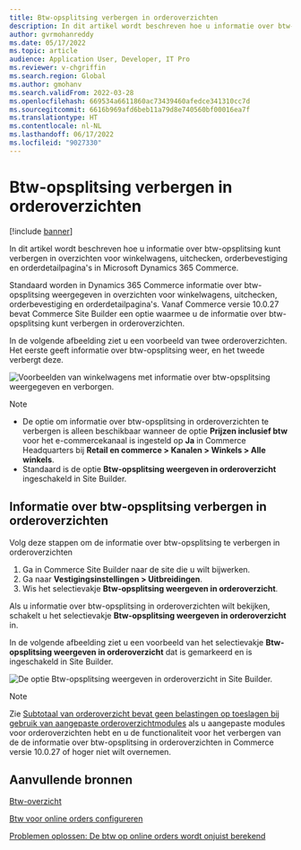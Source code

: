```yaml
---
title: Btw-opsplitsing verbergen in orderoverzichten
description: In dit artikel wordt beschreven hoe u informatie over btw-opsplitsing kunt verbergen in overzichten voor winkelwagens, uitchecken, orderbevestiging en orderdetailpagina's in Microsoft Dynamics 365 Commerce.
author: gvrmohanreddy
ms.date: 05/17/2022
ms.topic: article
audience: Application User, Developer, IT Pro
ms.reviewer: v-chgriffin
ms.search.region: Global
ms.author: gmohanv
ms.search.validFrom: 2022-03-28
ms.openlocfilehash: 669534a6611860ac73439460afedce341310cc7d
ms.sourcegitcommit: 6616b969afd6beb11a79d8e740560bf00016ea7f
ms.translationtype: HT
ms.contentlocale: nl-NL
ms.lasthandoff: 06/17/2022
ms.locfileid: "9027330"
---
```

# <a name="hide-tax-breakup-information-in-order-summaries"></a>Btw-opsplitsing verbergen in orderoverzichten

[!include [banner](includes/banner.md)]

In dit artikel wordt beschreven hoe u informatie over btw-opsplitsing kunt verbergen in overzichten voor winkelwagens, uitchecken, orderbevestiging en orderdetailpagina's in Microsoft Dynamics 365 Commerce.

Standaard worden in Dynamics 365 Commerce informatie over btw-opsplitsing weergegeven in overzichten voor winkelwagens, uitchecken, orderbevestiging en orderdetailpagina's. Vanaf Commerce versie 10.0.27 bevat Commerce Site Builder een optie waarmee u de informatie over btw-opsplitsing kunt verbergen in orderoverzichten.

In de volgende afbeelding ziet u een voorbeeld van twee orderoverzichten. Het eerste geeft informatie over btw-opsplitsing weer, en het tweede verbergt deze.

![Voorbeelden van winkelwagens met informatie over btw-opsplitsing weergegeven en verborgen.](media/prices-include-sales-tax-e-Commerce.png)

> [!NOTE]
> - De optie om informatie over btw-opsplitsing in orderoverzichten te verbergen is alleen beschikbaar wanneer de optie **Prijzen inclusief btw** voor het e-commercekanaal is ingesteld op **Ja** in Commerce Headquarters bij **Retail en commerce \> Kanalen \> Winkels \> Alle winkels**. 
> - Standaard is de optie **Btw-opsplitsing weergeven in orderoverzicht** ingeschakeld in Site Builder.

## <a name="hide-tax-breakup-information-in-order-summaries"></a>Informatie over btw-opsplitsing verbergen in orderoverzichten

Volg deze stappen om de informatie over btw-opsplitsing te verbergen in orderoverzichten

1. Ga in Commerce Site Builder naar de site die u wilt bijwerken.
1. Ga naar **Vestigingsinstellingen \> Uitbreidingen**.
1. Wis het selectievakje **Btw-opsplitsing weergeven in orderoverzicht**.

Als u informatie over btw-opsplitsing in orderoverzichten wilt bekijken, schakelt u het selectievakje **Btw-opsplitsing weergeven in orderoverzicht** in.  

In de volgende afbeelding ziet u een voorbeeld van het selectievakje **Btw-opsplitsing weergeven in orderoverzicht** dat is gemarkeerd en is ingeschakeld in Site Builder.

![De optie Btw-opsplitsing weergeven in orderoverzicht in Site Builder.](media/prices-include-sales-tax-e-Commerce-site-settings.png)

> [!NOTE]
> Zie [Subtotaal van orderoverzicht bevat geen belastingen op toeslagen bij gebruik van aangepaste orderoverzichtmodules](troubleshoot/summary-taxes-custom-modules-10.0.27.md#resolution) als u aangepaste modules voor orderoverzichten hebt en u de functionaliteit voor het verbergen van de de informatie over btw-opsplitsing in orderoverzichten in Commerce versie 10.0.27 of hoger niet wilt overnemen.

## <a name="additional-resources"></a>Aanvullende bronnen

[Btw-overzicht](/finance/general-ledger/indirect-taxes-overview)

[Btw voor online orders configureren](sales-tax-config.md)

[Problemen oplossen: De btw op online orders wordt onjuist berekend](troubleshoot/tax-miscalculated-online-order.md)
